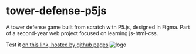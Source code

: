 # tower-defense-p5js
A tower defense game built from scratch with P5.js, designed in Figma. Part of a second-year web project focused on learning js-html-css.

Test it [on this link, hosted by github pages](https://florianmiceli.github.io/tower-defense-p5js/)
![logo](https://github.com/FlorianMiceli/tower-defense-p5js/assets/103659071/664304a1-ff40-44ce-9199-e8827bdf52e8)
